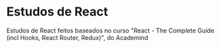 # Estudos de React
Estudos de React feitos baseados no curso "React - The Complete Guide (incl Hooks, React Router, Redux)", do Academind